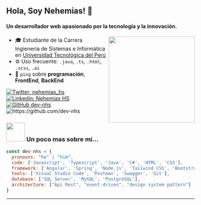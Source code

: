 
<h2> Hola, Soy Nehemias! 👋</h2>

#### Un desarrollador web apasionado por la tecnología y la innovación.

<img align='right' src="https://media.tenor.com/NCRHhqkXrJYAAAAi/programmers-go-internet.gif" width="230">  

- 🎓 Estudiante de la Carrera Ingieneria de Sistemas e Informática en <a href="https://www.utp.edu.pe/web/">Universidad Tecnológica del Perú</a>
- ⚙️ Uso frecuente: `.java`, `.ts`, `.html`, `.scss`, `.ai`
- 💬 `ping` sobre **programación**, **FrontEnd**, **BackEnd**



[![Twitter: nehemias_hs](https://img.shields.io/twitter/follow/nehemias_hs?style=social)](https://twitter.com/nehemias_hs)
[![Linkedin: Nehemias HS](https://img.shields.io/badge/-nehemiashs-blue?style=flat-square&logo=Linkedin&logoColor=white&link=https://www.linkedin.com/in/nehemiashs/)](https://www.linkedin.com/in/nehemiashs/)
[![GitHub dev-nhs](https://img.shields.io/github/followers/dev-nhs?label=follow&style=social)](https://github.com/dev-nhs)
<img src="https://komarev.com/ghpvc/?username=dev-nhs" alt="https://github.com/dev-nhs" />



### <img src="https://media.giphy.com/media/WUlplcMpOCEmTGBtBW/giphy.gif" width="50"> Un poco mas sobre mi...  

```javascript
const dev-nhs = {
  pronouns: "he" | "him",
  code: ['Javascript', 'Typescript', 'Java', 'C#', 'HTML', 'CSS'],
  framework: ['Angular', 'Spring', 'Node.js', 'Tailwind CSS', 'Bootstrap'],
  tools: ['Visual Studio Code', 'Postman', 'Swagger', 'Git'],
  database: ['SQL Server', 'MySQL', 'PostgreSQL'],
  architecture: ["Api Rest", "event-driven", "design system pattern"]
}
```


---
